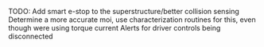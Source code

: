 TODO:
Add smart e-stop to the superstructure/better collision sensing
Determine a more accurate moi, use characterization routines for this, even though were using torque current
Alerts for driver controls being disconnected
